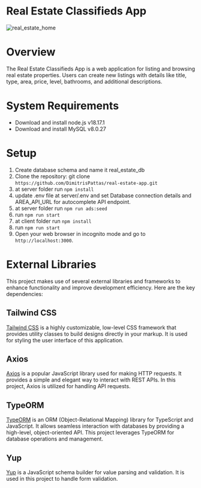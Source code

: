 # Real Estate Classifieds App

![real_estate_home](https://github.com/DimitrisPattas/real-estate-app/assets/142221795/f38b31f6-faf7-4355-93b6-fb95a877cead)

# Overview
The Real Estate Classifieds App is a web application for listing and browsing real estate properties. Users can create new listings with details like title, type, area, price, level, bathrooms, and additional descriptions.

# System Requirements
- Download and install node.js v18.17.1
- Download and install MySQL v8.0.27

# Setup
1. Create database schema and name it real_estate_db
2. Clone the repository: git clone `https://github.com/DimitrisPattas/real-estate-app.git`
3. at server folder run `npm install`
4. update .env file at server/.env and set Database connection details and AREA_API_URL for autocomplete API endpoint. 
5. at server folder run `npm run ads:seed`
6. run `npm run start`
7. at client folder run `npm install`
8. run `npm run start`
9. Open your web browser in incognito mode and go to `http://localhost:3000`.

# External Libraries

This project makes use of several external libraries and frameworks to enhance functionality and improve development efficiency. Here are the key dependencies:

## Tailwind CSS

[Tailwind CSS](https://tailwindcss.com/) is a highly customizable, low-level CSS framework that provides utility classes to build designs directly in your markup. It is used for styling the user interface of this application.

## Axios

[Axios](https://axios-http.com/) is a popular JavaScript library used for making HTTP requests. It provides a simple and elegant way to interact with REST APIs. In this project, Axios is utilized for handling API requests.

## TypeORM

[TypeORM](https://typeorm.io/) is an ORM (Object-Relational Mapping) library for TypeScript and JavaScript. It allows seamless interaction with databases by providing a high-level, object-oriented API. This project leverages TypeORM for database operations and management.

## Yup

[Yup](https://github.com/jquense/yup) is a JavaScript schema builder for value parsing and validation. It is used in this project to handle form validation.


